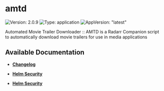 # amtd

![Version: 2.0.9](https://img.shields.io/badge/Version-2.0.9-informational?style=flat-square) ![Type: application](https://img.shields.io/badge/Type-application-informational?style=flat-square) ![AppVersion: "latest"](https://img.shields.io/badge/AppVersion-"latest"-informational?style=flat-square)

Automated Movie Trailer Downloader :: AMTD is a Radarr Companion script to automatically download movie trailers for use in media applications

## Available Documentation

- [**Changelog**](CHANGELOG)

- [**Helm Security**](container-security)

- [**Helm Security**](helm-security)
